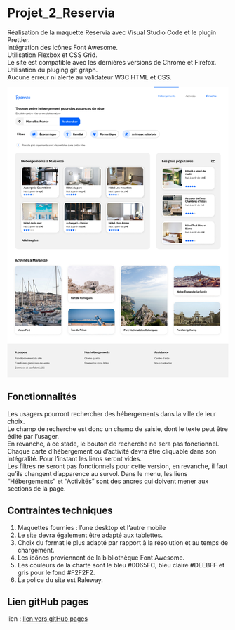# Projet_2_Reservia

Réalisation de la maquette Reservia avec Visual Studio Code et le plugin Prettier.  
Intégration des icônes Font Awesome.  
Utilisation Flexbox et CSS Grid.  
Le site est compatible avec les dernières versions de Chrome et Firefox.  
Utilisation du pluging git graph.  
Aucune erreur ni alerte au validateur W3C HTML et CSS.  

![Maquette Reservia](./Desktop%20-%201.png)

## Fonctionnalités

Les usagers pourront rechercher des hébergements dans la ville de leur choix.  
Le champ de recherche est donc un champ de saisie, dont le texte peut être édité par l’usager.  
En revanche, à ce stade, le bouton de recherche ne sera pas fonctionnel.  
Chaque carte d’hébergement ou d’activité devra être cliquable dans son intégralité. Pour l’instant les liens seront vides.  
Les filtres ne seront pas fonctionnels pour cette version, en revanche, il faut qu’ils changent d’apparence au survol.
Dans le menu, les liens “Hébergements” et “Activités” sont des ancres qui doivent mener aux sections de la page.  

## Contraintes techniques

1. Maquettes fournies : l’une desktop et l’autre mobile
1. Le site devra également être adapté aux tablettes.
1. Choix du format le plus adapté par rapport à la résolution et au temps de chargement.
1. Les icônes proviennent de la bibliothèque Font Awesome.  
1. Les couleurs de la charte sont le bleu #0065FC, bleu claire #DEEBFF et gris pour le fond #F2F2F2.
1. La police du site est Raleway.

## Lien gitHub pages

lien : [lien vers gitHub pages](https://melaniemdm.github.io/)

